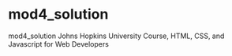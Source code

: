 # mod4_solution
mod4_solution Johns Hopkins University Course, HTML, CSS, and Javascript for Web Developers
